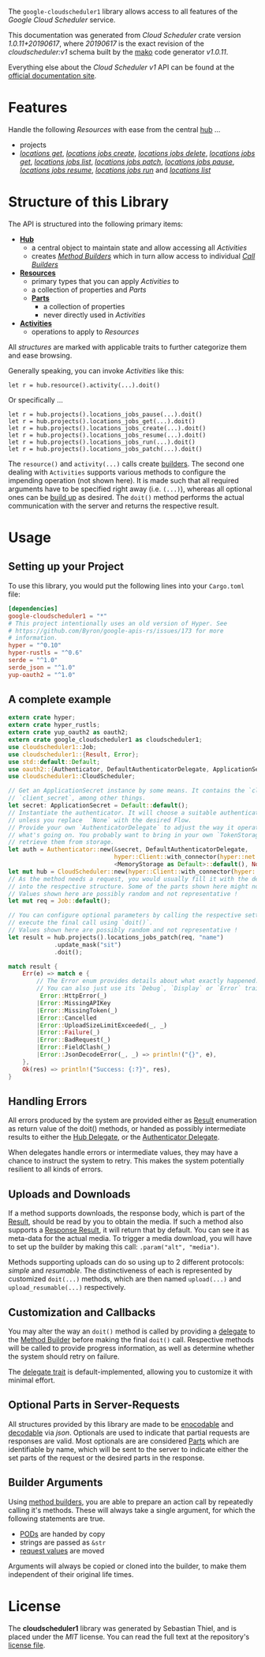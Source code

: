 <!---
DO NOT EDIT !
This file was generated automatically from 'src/mako/api/README.md.mako'
DO NOT EDIT !
-->
The `google-cloudscheduler1` library allows access to all features of the *Google Cloud Scheduler* service.

This documentation was generated from *Cloud Scheduler* crate version *1.0.11+20190617*, where *20190617* is the exact revision of the *cloudscheduler:v1* schema built by the [mako](http://www.makotemplates.org/) code generator *v1.0.11*.

Everything else about the *Cloud Scheduler* *v1* API can be found at the
[official documentation site](https://cloud.google.com/scheduler/).
# Features

Handle the following *Resources* with ease from the central [hub](https://docs.rs/google-cloudscheduler1/1.0.11+20190617/google_cloudscheduler1/struct.CloudScheduler.html) ... 

* projects
 * [*locations get*](https://docs.rs/google-cloudscheduler1/1.0.11+20190617/google_cloudscheduler1/struct.ProjectLocationGetCall.html), [*locations jobs create*](https://docs.rs/google-cloudscheduler1/1.0.11+20190617/google_cloudscheduler1/struct.ProjectLocationJobCreateCall.html), [*locations jobs delete*](https://docs.rs/google-cloudscheduler1/1.0.11+20190617/google_cloudscheduler1/struct.ProjectLocationJobDeleteCall.html), [*locations jobs get*](https://docs.rs/google-cloudscheduler1/1.0.11+20190617/google_cloudscheduler1/struct.ProjectLocationJobGetCall.html), [*locations jobs list*](https://docs.rs/google-cloudscheduler1/1.0.11+20190617/google_cloudscheduler1/struct.ProjectLocationJobListCall.html), [*locations jobs patch*](https://docs.rs/google-cloudscheduler1/1.0.11+20190617/google_cloudscheduler1/struct.ProjectLocationJobPatchCall.html), [*locations jobs pause*](https://docs.rs/google-cloudscheduler1/1.0.11+20190617/google_cloudscheduler1/struct.ProjectLocationJobPauseCall.html), [*locations jobs resume*](https://docs.rs/google-cloudscheduler1/1.0.11+20190617/google_cloudscheduler1/struct.ProjectLocationJobResumeCall.html), [*locations jobs run*](https://docs.rs/google-cloudscheduler1/1.0.11+20190617/google_cloudscheduler1/struct.ProjectLocationJobRunCall.html) and [*locations list*](https://docs.rs/google-cloudscheduler1/1.0.11+20190617/google_cloudscheduler1/struct.ProjectLocationListCall.html)




# Structure of this Library

The API is structured into the following primary items:

* **[Hub](https://docs.rs/google-cloudscheduler1/1.0.11+20190617/google_cloudscheduler1/struct.CloudScheduler.html)**
    * a central object to maintain state and allow accessing all *Activities*
    * creates [*Method Builders*](https://docs.rs/google-cloudscheduler1/1.0.11+20190617/google_cloudscheduler1/trait.MethodsBuilder.html) which in turn
      allow access to individual [*Call Builders*](https://docs.rs/google-cloudscheduler1/1.0.11+20190617/google_cloudscheduler1/trait.CallBuilder.html)
* **[Resources](https://docs.rs/google-cloudscheduler1/1.0.11+20190617/google_cloudscheduler1/trait.Resource.html)**
    * primary types that you can apply *Activities* to
    * a collection of properties and *Parts*
    * **[Parts](https://docs.rs/google-cloudscheduler1/1.0.11+20190617/google_cloudscheduler1/trait.Part.html)**
        * a collection of properties
        * never directly used in *Activities*
* **[Activities](https://docs.rs/google-cloudscheduler1/1.0.11+20190617/google_cloudscheduler1/trait.CallBuilder.html)**
    * operations to apply to *Resources*

All *structures* are marked with applicable traits to further categorize them and ease browsing.

Generally speaking, you can invoke *Activities* like this:

```Rust,ignore
let r = hub.resource().activity(...).doit()
```

Or specifically ...

```ignore
let r = hub.projects().locations_jobs_pause(...).doit()
let r = hub.projects().locations_jobs_get(...).doit()
let r = hub.projects().locations_jobs_create(...).doit()
let r = hub.projects().locations_jobs_resume(...).doit()
let r = hub.projects().locations_jobs_run(...).doit()
let r = hub.projects().locations_jobs_patch(...).doit()
```

The `resource()` and `activity(...)` calls create [builders][builder-pattern]. The second one dealing with `Activities` 
supports various methods to configure the impending operation (not shown here). It is made such that all required arguments have to be 
specified right away (i.e. `(...)`), whereas all optional ones can be [build up][builder-pattern] as desired.
The `doit()` method performs the actual communication with the server and returns the respective result.

# Usage

## Setting up your Project

To use this library, you would put the following lines into your `Cargo.toml` file:

```toml
[dependencies]
google-cloudscheduler1 = "*"
# This project intentionally uses an old version of Hyper. See
# https://github.com/Byron/google-apis-rs/issues/173 for more
# information.
hyper = "^0.10"
hyper-rustls = "^0.6"
serde = "^1.0"
serde_json = "^1.0"
yup-oauth2 = "^1.0"
```

## A complete example

```Rust
extern crate hyper;
extern crate hyper_rustls;
extern crate yup_oauth2 as oauth2;
extern crate google_cloudscheduler1 as cloudscheduler1;
use cloudscheduler1::Job;
use cloudscheduler1::{Result, Error};
use std::default::Default;
use oauth2::{Authenticator, DefaultAuthenticatorDelegate, ApplicationSecret, MemoryStorage};
use cloudscheduler1::CloudScheduler;

// Get an ApplicationSecret instance by some means. It contains the `client_id` and 
// `client_secret`, among other things.
let secret: ApplicationSecret = Default::default();
// Instantiate the authenticator. It will choose a suitable authentication flow for you, 
// unless you replace  `None` with the desired Flow.
// Provide your own `AuthenticatorDelegate` to adjust the way it operates and get feedback about 
// what's going on. You probably want to bring in your own `TokenStorage` to persist tokens and
// retrieve them from storage.
let auth = Authenticator::new(&secret, DefaultAuthenticatorDelegate,
                              hyper::Client::with_connector(hyper::net::HttpsConnector::new(hyper_rustls::TlsClient::new())),
                              <MemoryStorage as Default>::default(), None);
let mut hub = CloudScheduler::new(hyper::Client::with_connector(hyper::net::HttpsConnector::new(hyper_rustls::TlsClient::new())), auth);
// As the method needs a request, you would usually fill it with the desired information
// into the respective structure. Some of the parts shown here might not be applicable !
// Values shown here are possibly random and not representative !
let mut req = Job::default();

// You can configure optional parameters by calling the respective setters at will, and
// execute the final call using `doit()`.
// Values shown here are possibly random and not representative !
let result = hub.projects().locations_jobs_patch(req, "name")
             .update_mask("sit")
             .doit();

match result {
    Err(e) => match e {
        // The Error enum provides details about what exactly happened.
        // You can also just use its `Debug`, `Display` or `Error` traits
         Error::HttpError(_)
        |Error::MissingAPIKey
        |Error::MissingToken(_)
        |Error::Cancelled
        |Error::UploadSizeLimitExceeded(_, _)
        |Error::Failure(_)
        |Error::BadRequest(_)
        |Error::FieldClash(_)
        |Error::JsonDecodeError(_, _) => println!("{}", e),
    },
    Ok(res) => println!("Success: {:?}", res),
}

```
## Handling Errors

All errors produced by the system are provided either as [Result](https://docs.rs/google-cloudscheduler1/1.0.11+20190617/google_cloudscheduler1/enum.Result.html) enumeration as return value of 
the doit() methods, or handed as possibly intermediate results to either the 
[Hub Delegate](https://docs.rs/google-cloudscheduler1/1.0.11+20190617/google_cloudscheduler1/trait.Delegate.html), or the [Authenticator Delegate](https://docs.rs/yup-oauth2/*/yup_oauth2/trait.AuthenticatorDelegate.html).

When delegates handle errors or intermediate values, they may have a chance to instruct the system to retry. This 
makes the system potentially resilient to all kinds of errors.

## Uploads and Downloads
If a method supports downloads, the response body, which is part of the [Result](https://docs.rs/google-cloudscheduler1/1.0.11+20190617/google_cloudscheduler1/enum.Result.html), should be
read by you to obtain the media.
If such a method also supports a [Response Result](https://docs.rs/google-cloudscheduler1/1.0.11+20190617/google_cloudscheduler1/trait.ResponseResult.html), it will return that by default.
You can see it as meta-data for the actual media. To trigger a media download, you will have to set up the builder by making
this call: `.param("alt", "media")`.

Methods supporting uploads can do so using up to 2 different protocols: 
*simple* and *resumable*. The distinctiveness of each is represented by customized 
`doit(...)` methods, which are then named `upload(...)` and `upload_resumable(...)` respectively.

## Customization and Callbacks

You may alter the way an `doit()` method is called by providing a [delegate](https://docs.rs/google-cloudscheduler1/1.0.11+20190617/google_cloudscheduler1/trait.Delegate.html) to the 
[Method Builder](https://docs.rs/google-cloudscheduler1/1.0.11+20190617/google_cloudscheduler1/trait.CallBuilder.html) before making the final `doit()` call. 
Respective methods will be called to provide progress information, as well as determine whether the system should 
retry on failure.

The [delegate trait](https://docs.rs/google-cloudscheduler1/1.0.11+20190617/google_cloudscheduler1/trait.Delegate.html) is default-implemented, allowing you to customize it with minimal effort.

## Optional Parts in Server-Requests

All structures provided by this library are made to be [enocodable](https://docs.rs/google-cloudscheduler1/1.0.11+20190617/google_cloudscheduler1/trait.RequestValue.html) and 
[decodable](https://docs.rs/google-cloudscheduler1/1.0.11+20190617/google_cloudscheduler1/trait.ResponseResult.html) via *json*. Optionals are used to indicate that partial requests are responses 
are valid.
Most optionals are are considered [Parts](https://docs.rs/google-cloudscheduler1/1.0.11+20190617/google_cloudscheduler1/trait.Part.html) which are identifiable by name, which will be sent to 
the server to indicate either the set parts of the request or the desired parts in the response.

## Builder Arguments

Using [method builders](https://docs.rs/google-cloudscheduler1/1.0.11+20190617/google_cloudscheduler1/trait.CallBuilder.html), you are able to prepare an action call by repeatedly calling it's methods.
These will always take a single argument, for which the following statements are true.

* [PODs][wiki-pod] are handed by copy
* strings are passed as `&str`
* [request values](https://docs.rs/google-cloudscheduler1/1.0.11+20190617/google_cloudscheduler1/trait.RequestValue.html) are moved

Arguments will always be copied or cloned into the builder, to make them independent of their original life times.

[wiki-pod]: http://en.wikipedia.org/wiki/Plain_old_data_structure
[builder-pattern]: http://en.wikipedia.org/wiki/Builder_pattern
[google-go-api]: https://github.com/google/google-api-go-client

# License
The **cloudscheduler1** library was generated by Sebastian Thiel, and is placed 
under the *MIT* license.
You can read the full text at the repository's [license file][repo-license].

[repo-license]: https://github.com/Byron/google-apis-rsblob/master/LICENSE.md
